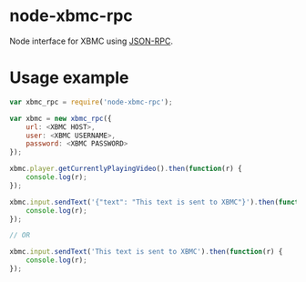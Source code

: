node-xbmc-rpc
================
Node interface for XBMC using [JSON-RPC](http://wiki.xbmc.org/?title=JSON-RPC_API).

Usage example
================
```javascript
var xbmc_rpc = require('node-xbmc-rpc');

var xbmc = new xbmc_rpc({
    url: <XBMC HOST>,
    user: <XBMC USERNAME>,
    password: <XBMC PASSWORD>
});

xbmc.player.getCurrentlyPlayingVideo().then(function(r) {
    console.log(r);
});

xbmc.input.sendText('{"text": "This text is sent to XBMC"}').then(function(r) {
    console.log(r);
});

// OR

xbmc.input.sendText('This text is sent to XBMC').then(function(r) {
    console.log(r);
});


```
